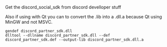 Get the discord_social_sdk from discord develloper stuff

Also if using with Qt you can to convert the .lib into a .dll.a because Qt using MinGW and not MSVC.

```
gendef discord_partner_sdk.dll 
dlltool --dllname discord_partner_sdk.dll --def  discord_partner_sdk.def --output-lib discord_partner_sdk.dll.a
```